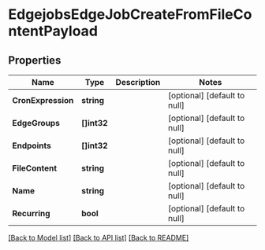 # EdgejobsEdgeJobCreateFromFileContentPayload

## Properties
Name | Type | Description | Notes
------------ | ------------- | ------------- | -------------
**CronExpression** | **string** |  | [optional] [default to null]
**EdgeGroups** | **[]int32** |  | [optional] [default to null]
**Endpoints** | **[]int32** |  | [optional] [default to null]
**FileContent** | **string** |  | [optional] [default to null]
**Name** | **string** |  | [optional] [default to null]
**Recurring** | **bool** |  | [optional] [default to null]

[[Back to Model list]](../README.md#documentation-for-models) [[Back to API list]](../README.md#documentation-for-api-endpoints) [[Back to README]](../README.md)


